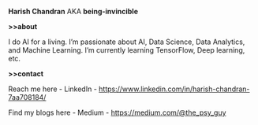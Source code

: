 **Harish Chandran** AKA **being-invincible**


**>>about**

I do AI for a living. I’m passionate about AI, Data Science, Data Analytics, and Machine Learning. I’m currently learning TensorFlow, Deep learning, etc.


**>>contact**

Reach me here - LinkedIn - https://www.linkedin.com/in/harish-chandran-7aa708184/


Find my blogs here -
Medium - https://medium.com/@the_psy_guy

<!---
being-invincible/being-invincible is a ✨ special ✨ repository because its `README.md` (this file) appears on your GitHub profile.
You can click the Preview link to take a look at your changes.
--->
